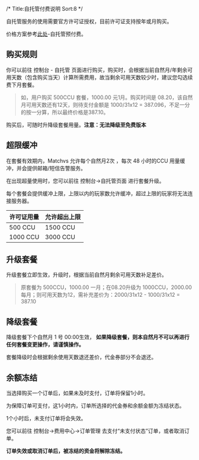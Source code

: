 /*
Title:自托管付费说明
Sort:8
*/

自托管服务的使用需要官方许可证授权，目前许可证支持按年或月购买。

价格方案参考[此处](http://www.matchvs.com/price)-自托管预付费。

## 购买规则

你可以前往 控制台 - 自托管 页面进行购买，购买时，会根据当前自然月/年剩余可用天数（包含购买当天）计算所需费用，故当剩余可用天数较少时，建议您勾选续费下月套餐。

> 如，用户购买 500CCU 套餐，1000.00 元1月。购买时间是 08.20，该自然月可用天数还有12天，则待支付金额是 1000/31x12 = 387.096，不足一分的按一分算，所以最终价格是387.10。

购买后，可随时升降级套餐用量。**注意：无法降级至免费版本**

## 超限缓冲

在套餐有效期内，Matchvs 允许每个自然月2次 ，每次 48 小时的CCU 用量缓冲，并会提供邮箱/短信告警服务。

在出现超量使用时，您可以前往 控制台->自托管页面 进行套餐升级。

每个套餐会提供缓冲上限，上限以内的玩家数允许缓冲，超过上限的玩家将无法连接服务器。

| 许可证用量 | 允许超出上限 |
| ---------- | ------------ |
| 500 CCU    | 1500 CCU     |
| 1000 CCU   | 3000 CCU     |

## 升级套餐

升级套餐立即生效，升级时，根据当前自然月剩余可用天数补足差价。

> 原套餐为 500CCU，1000.00 一月；在08.20升级为 1000CCU，2000.00 每月；则可用天数为12，需补充差价为：2000/31x12 - 1000/31x12 = 387.10

## 降级套餐

降级套餐下个自然月 1 号 00:00生效， **如果降级套餐，则本自然月不可以再进行任何套餐变更操作，请谨慎操作。**

套餐降级时会根据剩余使用天数退还差价，代金券部分不会退还。

## 余额冻结

当选择购买一个订单后，如果未及时支付，订单将保留1小时。

为保障订单可支付，这1小时内，订单所选择的代金券和余额金额为冻结状态。

1个小时后，未支付订单将会失效。

您可以前往 控制台->费用中心->订单管理 去支付“未支付状态”订单，或者取消订单。

**订单失效或取消订单后，被冻结的资金将解除冻结。**